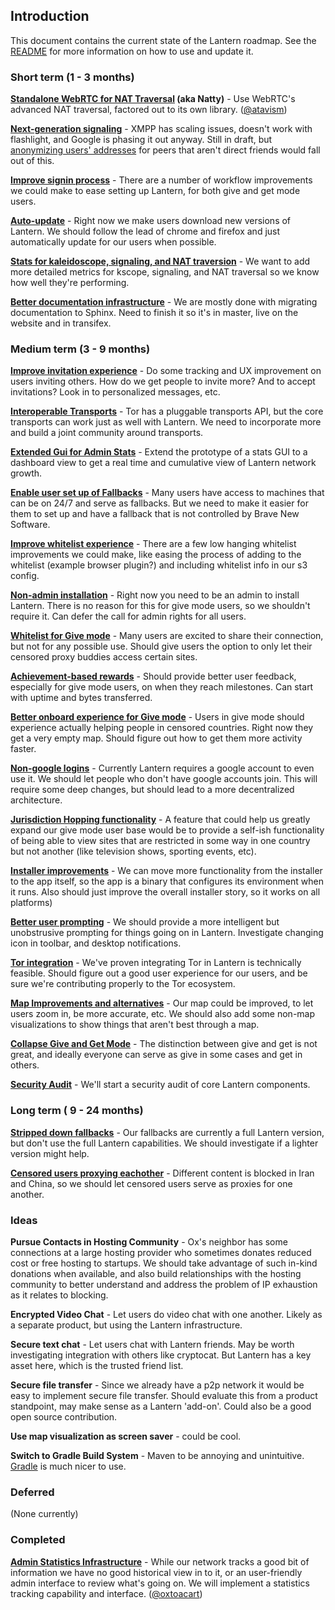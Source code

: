 ## Introduction

This document contains the current state of the Lantern roadmap. See the [README](README.md) for more information
on how to use and update it.

### Short term (1 - 3 months)

**[Standalone WebRTC for NAT Traversal](items/webrtc.md) (aka Natty)** - Use WebRTC's advanced NAT traversal, factored out to its 
own library. ([@atavism](https://github.com/atavism))

**[Next-generation signaling](https://github.com/getlantern/lantern-roadmap/blob/master/lep/DRAFT/003_Simple_Signaling.md)** - XMPP has scaling issues, doesn't work with flashlight, and Google is phasing it out anyway. Still in draft, but [anonymizing users' addresses](items/xmpp.md) for peers that aren't direct friends would fall out of this.

**[Improve signin process](items/signin.md)** - There are a number of workflow improvements we could make to ease 
setting up Lantern, for both give and get mode users.

**[Auto-update](items/autoupdate.md)** - Right now we make users download new versions of Lantern. We should follow the lead of chrome and firefox and just automatically update for our users when possible.

**[Stats for kaleidoscope, signaling, and NAT traversion](items/stats.md)** - We want to add more detailed metrics for kscope, signaling, and NAT traversal so we know how well they're performing.

**[Better documentation infrastructure](items/documentation.md)** - We are mostly done with migrating documentation to Sphinx. Need to finish it so it's in master, live on the website and in transifex.


### Medium term (3 - 9 months)

**[Improve invitation experience](items/invitation.md)** - Do some tracking and UX improvement on users inviting others. How do we get people to invite more? And to accept invitations? Look in to personalized messages, etc.


**[Interoperable Transports](items/transports.md)** - Tor has a pluggable transports API, but the core transports can work just as well with Lantern. We need to incorporate more and build a joint community around transports.

**[Extended Gui for Admin Stats](items/admin-gui.md)** - Extend the prototype of a stats GUI to a dashboard view to get a real time and cumulative view of Lantern network growth.

**[Enable user set up of Fallbacks](items/user-fallbacks.md)** - Many users have access to machines that can be on
24/7 and serve as fallbacks. But we need to make it easier for them to set up and have a fallback that is not controlled by Brave New Software.

**[Improve whitelist experience](items/whitelist.md)** - There are a few low hanging whitelist improvements we could make, like easing the process of adding to the whitelist (example browser plugin?) and including whitelist info in our s3 config.

**[Non-admin installation](items/non-admin-install.md)** - Right now you need to be an admin to install Lantern. There is
no reason for this for give mode users, so we shouldn't require it. Can defer the call for admin rights for all users.

**[Whitelist for Give mode](items/give-whitelist.md)** - Many users are excited to share their connection, but not for any
possible use. Should give users the option to only let their censored proxy buddies access certain sites.

**[Achievement-based rewards](items/user-rewards.md)** - Should provide better user feedback, especially for give mode
users, on when they reach milestones. Can start with uptime and bytes transferred.

**[Better onboard experience for Give mode](items/give-onboard.md)** - Users in give mode should experience actually
helping people in censored countries. Right now they get a very empty map. Should figure out how to get them more
activity faster.

**[Non-google logins](items/no-google.md)** - Currently Lantern requires a google account to even use it. We should
let people who don't have google accounts join. This will require some deep changes, but should lead to a more
decentralized architecture.

**[Jurisdiction Hopping functionality](items/jurisdiction-hopping.md)** - A feature that could help us greatly expand
our give mode user base would be to provide a self-ish functionality of being able to view sites that are restricted in some way in one country but not another (like television shows, sporting events, etc).

**[Installer improvements](items/installer.md)** - We can move more functionality from the installer to the app itself, so
the app is a binary that configures its environment when it runs. Also should just improve the overall installer story, so it works on all platforms)

**[Better user prompting](items/unobtrusive-prompting.md)** - We should provide a more intelligent but unobstrusive 
prompting for things going on in Lantern. Investigate changing icon in toolbar, and desktop notifications.

**[Tor integration](items/tor-integration.md)** - We've proven integrating Tor in Lantern is technically feasible. Should
figure out a good user experience for our users, and be sure we're contributing properly to the Tor ecosystem.

**[Map Improvements and alternatives](items/map.md)** - Our map could be improved, to let users zoom in, be more accurate, etc. We should also add some non-map visualizations to show things that aren't best through a map.

**[Collapse Give and Get Mode](items/collapse-give-get.md)** - The distinction between give and get is not great, and 
ideally everyone can serve as give in some cases and get in others.

**[Security Audit](items/security-audit.md)** - We'll start a security audit of core Lantern components.

### Long term ( 9 - 24 months)

**[Stripped down fallbacks](items/stripped-fallbacks.md)** - Our fallbacks are currently a full Lantern version, but don't use the full Lantern capabilities. We should investigate if a lighter version might help.

**[Censored users proxying eachother](items/censored-proxy.md)** - Different content is blocked in Iran and China, so we
should let censored users serve as proxies for one another.


### Ideas

**Pursue Contacts in Hosting Community** - Ox's neighbor has some connections at a large hosting provider who sometimes donates reduced cost or free hosting to startups.  We should take advantage of such in-kind donations when available, and also build relationships with the hosting community to better understand and address the problem of IP exhaustion as it relates to blocking.

**Encrypted Video Chat** - Let users do video chat with one another. Likely as a separate product, but using the Lantern
infrastructure.

**Secure text chat** - Let users chat with Lantern friends. May be worth investigating integration with others like
cryptocat. But Lantern has a key asset here, which is the trusted friend list.

**Secure file transfer** - Since we already have a p2p network it would be easy to implement secure file transfer.
Should evaluate this from a product standpoint, may make sense as a Lantern 'add-on'. Could also be a good open
source contribution.

**Use map visualization as screen saver** - could be cool.

**Switch to Gradle Build System** - Maven to be annoying and unintuitive.  [Gradle](http://www.gradle.org/)
is much nicer to use.

### Deferred

(None currently)


### Completed

**[Admin Statistics Infrastructure](items/stats-infra.md)** - While our network tracks a good bit of information we have
no good historical view in to it, or an user-friendly admin interface to review what's going on. We will implement
a statistics tracking capability and interface. ([@oxtoacart](https://github.com/oxtoacart))

